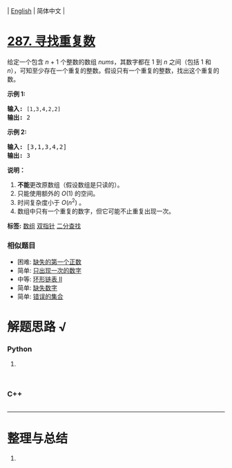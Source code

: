 | [English](README_EN.md) | 简体中文 |

# [287. 寻找重复数](https://leetcode-cn.com/problems/find-the-duplicate-number)
<p>给定一个包含&nbsp;<em>n</em> + 1 个整数的数组&nbsp;<em>nums</em>，其数字都在 1 到 <em>n&nbsp;</em>之间（包括 1 和 <em>n</em>），可知至少存在一个重复的整数。假设只有一个重复的整数，找出这个重复的数。</p>

<p><strong>示例 1:</strong></p>

<pre><strong>输入:</strong> <code>[1,3,4,2,2]</code>
<strong>输出:</strong> 2
</pre>

<p><strong>示例 2:</strong></p>

<pre><strong>输入:</strong> [3,1,3,4,2]
<strong>输出:</strong> 3
</pre>

<p><strong>说明：</strong></p>

<ol>
	<li><strong>不能</strong>更改原数组（假设数组是只读的）。</li>
	<li>只能使用额外的 <em>O</em>(1) 的空间。</li>
	<li>时间复杂度小于 <em>O</em>(<em>n</em><sup>2</sup>) 。</li>
	<li>数组中只有一个重复的数字，但它可能不止重复出现一次。</li>
</ol>

**标签:**  [数组](https://leetcode-cn.com/tag/array) [双指针](https://leetcode-cn.com/tag/two-pointers) [二分查找](https://leetcode-cn.com/tag/binary-search) 
 ### 相似题目
- 困难:	[缺失的第一个正数](https://leetcode-cn.com/problems/first-missing-positive) 
- 简单:	[只出现一次的数字](https://leetcode-cn.com/problems/single-number) 
- 中等:	[环形链表 II](https://leetcode-cn.com/problems/linked-list-cycle-ii) 
- 简单:	[缺失数字](https://leetcode-cn.com/problems/missing-number) 
- 简单:	[错误的集合](https://leetcode-cn.com/problems/set-mismatch) 

# 解题思路 √

### Python

1. 

```python

```


```python

```

### C++

```cpp

```

---



# 整理与总结

1. 